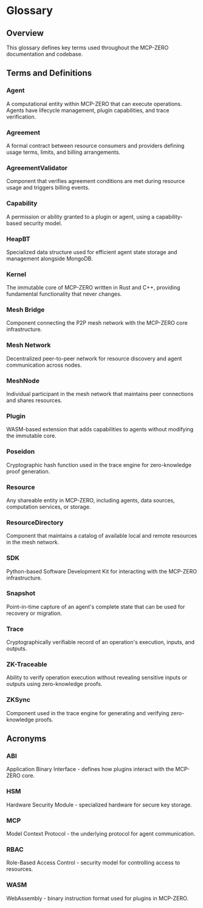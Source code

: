 # Glossary

## Overview

This glossary defines key terms used throughout the MCP-ZERO documentation and codebase.

## Terms and Definitions

### Agent
A computational entity within MCP-ZERO that can execute operations. Agents have lifecycle management, plugin capabilities, and trace verification.

### Agreement
A formal contract between resource consumers and providers defining usage terms, limits, and billing arrangements.

### AgreementValidator
Component that verifies agreement conditions are met during resource usage and triggers billing events.

### Capability
A permission or ability granted to a plugin or agent, using a capability-based security model.

### HeapBT
Specialized data structure used for efficient agent state storage and management alongside MongoDB.

### Kernel
The immutable core of MCP-ZERO written in Rust and C++, providing fundamental functionality that never changes.

### Mesh Bridge
Component connecting the P2P mesh network with the MCP-ZERO core infrastructure.

### Mesh Network
Decentralized peer-to-peer network for resource discovery and agent communication across nodes.

### MeshNode
Individual participant in the mesh network that maintains peer connections and shares resources.

### Plugin
WASM-based extension that adds capabilities to agents without modifying the immutable core.

### Poseidon
Cryptographic hash function used in the trace engine for zero-knowledge proof generation.

### Resource
Any shareable entity in MCP-ZERO, including agents, data sources, computation services, or storage.

### ResourceDirectory
Component that maintains a catalog of available local and remote resources in the mesh network.

### SDK
Python-based Software Development Kit for interacting with the MCP-ZERO infrastructure.

### Snapshot
Point-in-time capture of an agent's complete state that can be used for recovery or migration.

### Trace
Cryptographically verifiable record of an operation's execution, inputs, and outputs.

### ZK-Traceable
Ability to verify operation execution without revealing sensitive inputs or outputs using zero-knowledge proofs.

### ZKSync
Component used in the trace engine for generating and verifying zero-knowledge proofs.

## Acronyms

### ABI
Application Binary Interface - defines how plugins interact with the MCP-ZERO core.

### HSM
Hardware Security Module - specialized hardware for secure key storage.

### MCP
Model Context Protocol - the underlying protocol for agent communication.

### RBAC
Role-Based Access Control - security model for controlling access to resources.

### WASM
WebAssembly - binary instruction format used for plugins in MCP-ZERO.
